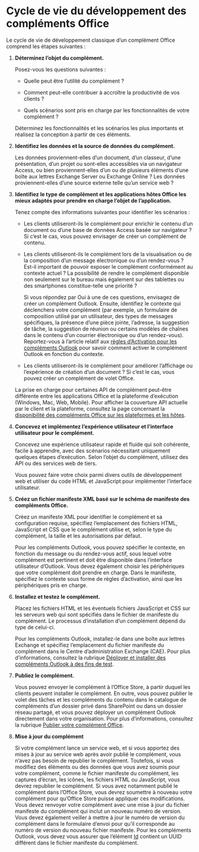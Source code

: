
# <a name="office-add-ins-development-lifecycle"></a>Cycle de vie du développement des compléments Office


Le cycle de vie de développement classique d’un complément Office comprend les étapes suivantes :


1.  **Déterminez l’objet du complément.**
    
    Posez-vous les questions suivantes :
    
      - Quelle peut être l’utilité du complément ? 
    
      - Comment peut-elle contribuer à accroître la productivité de vos clients ?
    
      - Quels scénarios sont pris en charge par les fonctionnalités de votre complément ?
    

    Déterminez les fonctionnalités et les scénarios les plus importants et réalisez la conception à partir de ces éléments. 
    
2.  **Identifiez les données et la source de données du complément.**
    
    Les données proviennent-elles d’un document, d’un classeur, d’une présentation, d’un projet ou sont-elles accessibles via un navigateur Access, ou bien proviennent-elles d’un ou de plusieurs éléments d’une boîte aux lettres Exchange Server ou Exchange Online ? Les données proviennent-elles d’une source externe telle qu’un service web ?
    
3.  **Identifiez le type de complément et les applications hôtes Office les mieux adaptés pour prendre en charge l’objet de l’application.**
    
    Tenez compte des informations suivantes pour identifier les scénarios :
    
    - Les clients utiliseront-ils le complément pour enrichir le contenu d’un document ou d’une base de données Access basée sur navigateur ? Si c’est le cas, vous pouvez envisager de créer un complément de contenu. 
    
    - Les clients utiliseront-ils le complément lors de la visualisation ou de la composition d’un message électronique ou d’un rendez-vous ? Est-il important de pouvoir exposer le complément conformément au contexte actuel ? La possibilité de rendre le complément disponible non seulement sur le bureau mais également sur des tablettes ou des smartphones constitue-telle une priorité ?
    
        Si vous répondez par Oui à une de ces questions, envisagez de créer un complément Outlook. Ensuite, identifiez le contexte qui déclenchera votre complément (par exemple, un formulaire de composition utilisé par un utilisateur, des types de messages spécifiques, la présence d’une pièce jointe, l’adresse, la suggestion de tâche, la suggestion de réunion ou certains modèles de chaînes dans le contenu d’un courrier électronique ou d’un rendez-vous). Reportez-vous à l’article relatif aux [règles d’Activation pour les compléments Outlook](../outlook/manifests/activation-rules.md) pour savoir comment activer le complément Outlook en fonction du contexte.
    
    - Les clients utiliseront-ils le complément pour améliorer l’affichage ou l’expérience de création d’un document ? Si c’est le cas, vous pouvez créer un complément de volet Office. 

    La prise en charge pour certaines API de complément peut-être différente entre les applications Office et la plateforme d’exécution (Windows, Mac, Web, Mobile). Pour afficher la couverture API actuelle par le client et la plateforme, consultez la page concernant la [disponibilité des compléments Office sur les plateformes et les hôtes](https://dev.office.com/add-in-availability).  
    
4.  **Concevez et implémentez l’expérience utilisateur et l’interface utilisateur pour le complément.**
    
    Concevez une expérience utilisateur rapide et fluide qui soit cohérente, facile à apprendre, avec des scénarios nécessitant uniquement quelques étapes d’exécution. Selon l’objet du complément, utilisez des API ou des services web de tiers.
    
    Vous pouvez faire votre choix parmi divers outils de développement web et utiliser du code HTML et JavaScript pour implémenter l’interface utilisateur.
    
5.  **Créez un fichier manifeste XML basé sur le schéma de manifeste des compléments Office.**
    
    Créez un manifeste XML pour identifier le complément et sa configuration requise, spécifiez l’emplacement des fichiers HTML, JavaScript et CSS que le complément utilise et, selon le type du complément, la taille et les autorisations par défaut.
    
    Pour les compléments Outlook, vous pouvez spécifier le contexte, en fonction du message ou du rendez-vous actif, sous lequel votre complément est pertinent et doit être disponible dans l’interface utilisateur d’Outlook. Vous devez également choisir les périphériques que votre complément doit prendre en charge. Dans le manifeste, spécifiez le contexte sous forme de règles d’activation, ainsi que les périphériques pris en charge.
    
6.  **Installez et testez le complément.**
    
    Placez les fichiers HTML et les éventuels fichiers JavaScript et CSS sur les serveurs web qui sont spécifiés dans le fichier de manifeste du complément. Le processus d’installation d’un complément dépend du type de celui-ci.
    
    Pour les compléments Outlook, installez-le dans une boîte aux lettres Exchange et spécifiez l’emplacement du fichier manifeste du complément dans le Centre d’administration Exchange (CAE). Pour plus d’informations, consultez la rubrique [Déployer et installer des compléments Outlook à des fins de test](../outlook/testing-and-tips.md).
    
7.  **Publiez le complément.**
    
    Vous pouvez envoyer le complément à l’Office Store, à partir duquel les clients peuvent installer le complément. En outre, vous pouvez publier le volet des tâches et les compléments du contenu dans le catalogue de compléments d’un dossier privé dans SharePoint ou dans un dossier réseau partagé, et vous pouvez déployer un complément Outlook directement dans votre organisation. Pour plus d’informations, consultez la rubrique [Publier votre complément Office](../publish/publish.md).
    
8.  **Mise à jour du complément**
    
    Si votre complément lance un service web, et si vous apportez des mises à jour au service web après avoir publié le complément, vous n’avez pas besoin de republier le complément. Toutefois, si vous modifiez des éléments ou des données que vous avez soumis pour votre complément, comme le fichier manifeste du complément, les captures d’écran, les icônes, les fichiers HTML ou JavaScript, vous devrez republier le complément. Si vous avez notamment publié le complément dans l’Office Store, vous devrez soumettre à nouveau votre complément pour qu’Office Store puisse appliquer ces modifications. Vous devez renvoyer votre complément avec une mise à jour du fichier manifeste du complément qui inclut un nouveau numéro de version. Vous devez également veiller à mettre à jour le numéro de version du complément dans le formulaire d’envoi pour qu’il corresponde au numéro de version du nouveau fichier manifeste. Pour les compléments Outlook, vous devez vous assurer que l’élément [Id](../../reference/manifest/id.md) contient un UUID différent dans le fichier manifeste du complément.
    
